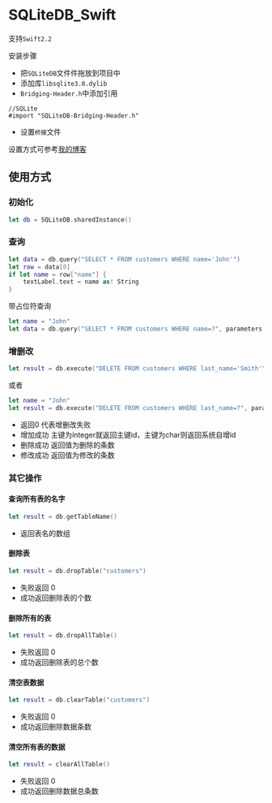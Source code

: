 # SQLiteDB_Swift

支持`Swift2.2`

安装步骤

+ 把`SQLiteDB`文件件拖放到项目中
+ 添加库`libsqlite3.0.dylib`
+ `Bridging-Header.h`中添加引用

```objc
//SQLite
#import "SQLiteDB-Bridging-Header.h"
```

+ 设置`桥接`文件  

设置方式可参考[我的博客](http://www.psvmc.cn/swift-CocoaPods-AFNetworking.html#-5)

## 使用方式

### 初始化

```swift
let db = SQLiteDB.sharedInstance()
```

### 查询

```swift
let data = db.query("SELECT * FROM customers WHERE name='John'")
let row = data[0]
if let name = row["name"] {
    textLabel.text = name as! String
}
```

带占位符查询

```swift
let name = "John"
let data = db.query("SELECT * FROM customers WHERE name=?", parameters:[name])
```

### 增删改

```swift
let result = db.execute("DELETE FROM customers WHERE last_name='Smith'")
```

或者

```swift
let name = "John"
let result = db.execute("DELETE FROM customers WHERE last_name=?", parameters:[name])
```

+ 返回0 代表增删改失败
+ 增加成功 主键为integer就返回主键id，主键为char则返回系统自增id
+ 删除成功 返回值为删除的条数
+ 修改成功 返回值为修改的条数

### 其它操作

#### 查询所有表的名字

```swift
let result = db.getTableName()
```

+ 返回表名的数组

#### 删除表

```swift
let result = db.dropTable("customers")
```

+ 失败返回 0
+ 成功返回删除表的个数

#### 删除所有的表

```swift
let result = db.dropAllTable()
```

+ 失败返回 0
+ 成功返回删除表的总个数

#### 清空表数据

```swift
let result = db.clearTable("customers")
```

+ 失败返回 0
+ 成功返回删除数据条数

#### 清空所有表的数据

```swift
let result = clearAllTable()
```

+ 失败返回 0
+ 成功返回删除数据总条数